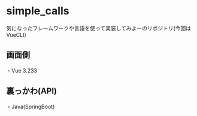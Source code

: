 # simple_calls
気になったフレームワークや言語を使って実装してみよーのリポジトリ(今回はVueCLI)

## 画面側<br>
  ・Vue 3.233<br>
## 裏っかわ(API)<br>
  ・Java(SpringBoot)
